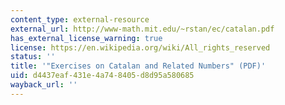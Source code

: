 ```yaml
---
content_type: external-resource
external_url: http://www-math.mit.edu/~rstan/ec/catalan.pdf
has_external_license_warning: true
license: https://en.wikipedia.org/wiki/All_rights_reserved
status: ''
title: '"Exercises on Catalan and Related Numbers" (PDF)'
uid: d4437eaf-431e-4a74-8405-d8d95a580685
wayback_url: ''
---
```

